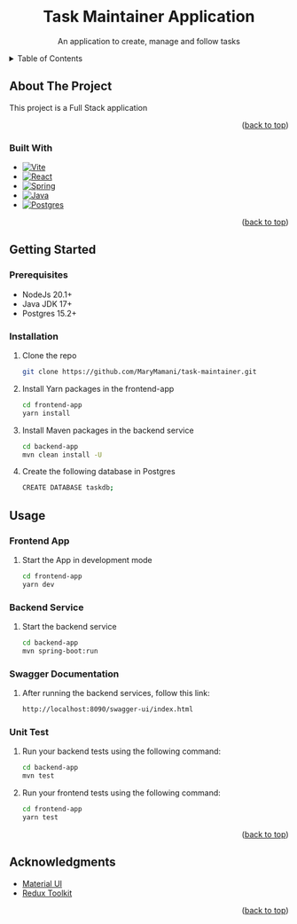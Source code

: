 <a name="readme-top"></a>
<br />
<div align="center">
  <h1 align="center">Task Maintainer Application</h1>

  <p align="center">
    An application to create, manage and follow tasks
  </p>
</div>


<details>
  <summary>Table of Contents</summary>
  <ol>
    <li>
      <a href="#about-the-project">About The Project</a>
      <ul>
        <li><a href="#built-with">Built With</a></li>
      </ul>
    </li>
    <li>
      <a href="#getting-started">Getting Started</a>
      <ul>
        <li><a href="#prerequisites">Prerequisites</a></li>
        <li><a href="#installation">Installation</a></li>
        <li><a href="#extra-step">Extra Step</a></li>
      </ul>
    </li>
    <li>
       <a href="#usage">Usage</a>
       <ul>
        <li><a href="#frontend-app">Frontend</a></li>
        <li><a href="#backend-services">Backend</a></li>
       </ul>
    </li>
    <li><a href="#acknowledgments">Acknowledgments</a></li>
  </ol>
</details>


## About The Project

This project is a Full Stack application

<p align="right">(<a href="#readme-top">back to top</a>)</p>



### Built With

* [![Vite][Vite]][Vite-url]
* [![React][React.js]][React-url]
* [![Spring][Spring]][Spring-url]
* [![Java][Java]][Java-url]
* [![Postgres][Postgres]][Postgres-url]


<p align="right">(<a href="#readme-top">back to top</a>)</p>

## Getting Started

### Prerequisites

* NodeJs 20.1+
* Java JDK 17+
* Postgres 15.2+

### Installation


1. Clone the repo
   ```sh
   git clone https://github.com/MaryMamani/task-maintainer.git
   ```
2. Install Yarn packages in the frontend-app
   ```sh
   cd frontend-app
   yarn install
   ```
3. Install Maven packages in the backend service
   ```sh
   cd backend-app
   mvn clean install -U
   ```
4. Create the following database in Postgres
    ```sh
    CREATE DATABASE taskdb;
    ```

## Usage

### Frontend App

 1. Start the App in development mode 
    ```sh
    cd frontend-app
    yarn dev
    ```

### Backend Service

 1. Start the backend service
    ```sh
    cd backend-app
    mvn spring-boot:run
    ```

### Swagger Documentation

 1. After running the backend services, follow this link:
    ```sh
    http://localhost:8090/swagger-ui/index.html
    ```

### Unit Test

 1. Run your backend tests using the following command:
    ```sh
    cd backend-app
    mvn test
    ```

 1. Run your frontend tests using the following command:
    ```sh
    cd frontend-app
    yarn test
    ```



<p align="right">(<a href="#readme-top">back to top</a>)</p>


## Acknowledgments

* [Material UI](https://mui.com/)
* [Redux Toolkit](https://redux-toolkit.js.org/)

<p align="right">(<a href="#readme-top">back to top</a>)</p>


[React.js]: https://img.shields.io/badge/React-20232A?style=for-the-badge&logo=react&logoColor=61DAFB
[React-url]: https://reactjs.org/
[Vite]: https://img.shields.io/badge/vite-%23646CFF.svg?style=for-the-badge&logo=vite&logoColor=white
[Vite-url]: https://vitejs.dev/
[Spring]: https://img.shields.io/badge/spring-%236DB33F.svg?style=for-the-badge&logo=spring&logoColor=white
[Spring-url]: https://spring.io/
[Java]: https://img.shields.io/badge/java-%23ED8B00.svg?style=for-the-badge&logo=java&logoColor=white
[Java-url]: https://www.java.com/en/
[Postgres]: https://img.shields.io/badge/postgres-%23316192.svg?style=for-the-badge&logo=postgresql&logoColor=white
[Postgres-url]: https://www.postgresql.org/

